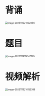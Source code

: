 # 背诵

<img src="https://cvp.oss-cn-shanghai.aliyuncs.com/picgo/202311192109736.png" alt="image-20231119210928617" style="zoom:50%;" />



# 题目

<img src="https://cvp.oss-cn-shanghai.aliyuncs.com/picgo/202311191141897.png" alt="image-20231119114147785" style="zoom:50%;" />



# 视频解析

<img src="https://cvp.oss-cn-shanghai.aliyuncs.com/picgo/202311192101653.png" alt="image-20231119210155388" style="zoom:50%;" />



